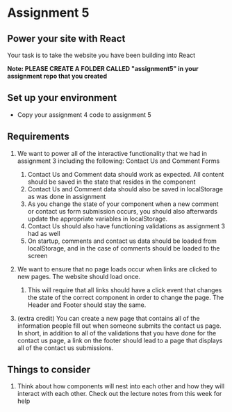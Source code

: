 # Assignment 5
## Power your site with React

Your task is to take the website you have been building into React

**Note: PLEASE CREATE A FOLDER CALLED "assignment5" in your assignment repo that you created**

## Set up your environment
 - Copy your assignment 4 code to assignment 5

## Requirements

1. We want to power all of the interactive functionality that we had in assignment 3 including the following: Contact Us and Comment Forms
    1. Contact Us and Comment data  should work as expected. All content should be saved in the state that resides in the component
    2. Contact Us and Comment data should also be saved in localStorage as was done in assignment 
    3. As you change the state of your component when a new comment or contact us form submission occurs, you should also afterwards update the appropriate variables in localStorage.
    4. Contact Us should also have functioning validations as assignment 3 had as well
    5. On startup, comments and contact us data should be loaded from localStorage, and in the case of comments should be loaded to the screen

2. We want to ensure that no page loads occur when links are clicked to new pages. The website should load once. 
    1. This will require that all links should have a click event that changes the state of the correct component in order to change the page. The Header and Footer should stay the same.

3. (extra credit) You can create a new page that contains all of the information people fill out when someone submits the contact us page. In short, in addition to all of the validations that you have done for the contact us page, a link on the footer should lead to a page that displays all of the contact us submissions.


## Things to consider
1. Think about how components will nest into each other and how they will interact with each other. Check out the lecture notes from this week for help
